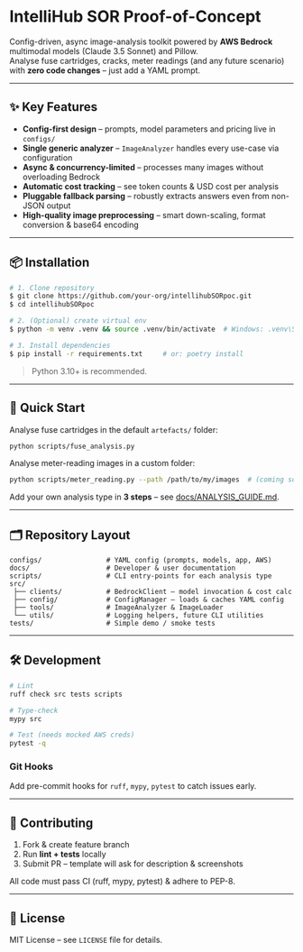 # IntelliHub SOR Proof-of-Concept

Config-driven, async image-analysis toolkit powered by **AWS Bedrock** multimodal models (Claude 3.5 Sonnet) and Pillow.  
Analyse fuse cartridges, cracks, meter readings (and any future scenario) with **zero code changes** – just add a YAML prompt.

---

## ✨ Key Features

* **Config-first design** – prompts, model parameters and pricing live in `configs/`
* **Single generic analyzer** – `ImageAnalyzer` handles every use-case via configuration
* **Async & concurrency-limited** – processes many images without overloading Bedrock
* **Automatic cost tracking** – see token counts & USD cost per analysis
* **Pluggable fallback parsing** – robustly extracts answers even from non-JSON output
* **High-quality image preprocessing** – smart down-scaling, format conversion & base64 encoding

---

## 📦 Installation

```bash
# 1. Clone repository
$ git clone https://github.com/your-org/intellihubSORpoc.git
$ cd intellihubSORpoc

# 2. (Optional) create virtual env
$ python -m venv .venv && source .venv/bin/activate  # Windows: .venv\Scripts\activate

# 3. Install dependencies
$ pip install -r requirements.txt     # or: poetry install
```

> Python 3.10+ is recommended.

---

## 🚀 Quick Start

Analyse fuse cartridges in the default `artefacts/` folder:

```bash
python scripts/fuse_analysis.py
```

Analyse meter-reading images in a custom folder:

```bash
python scripts/meter_reading.py --path /path/to/my/images  # (coming soon via CLI helper)
```

Add your own analysis type in **3 steps** – see [docs/ANALYSIS_GUIDE.md](docs/ANALYSIS_GUIDE.md).

---

## 🗂️ Repository Layout

```
configs/                # YAML config (prompts, models, app, AWS)
docs/                   # Developer & user documentation
scripts/                # CLI entry-points for each analysis type
src/
 ├── clients/           # BedrockClient – model invocation & cost calc
 ├── config/            # ConfigManager – loads & caches YAML config
 ├── tools/             # ImageAnalyzer & ImageLoader
 └── utils/             # Logging helpers, future CLI utilities
tests/                  # Simple demo / smoke tests
```

---

## 🛠️ Development

```bash
# Lint
ruff check src tests scripts

# Type-check
mypy src

# Test (needs mocked AWS creds)
pytest -q
```

### Git Hooks
Add pre-commit hooks for `ruff`, `mypy`, `pytest` to catch issues early.

---

## 🤝 Contributing
1. Fork & create feature branch
2. Run **lint + tests** locally
3. Submit PR – template will ask for description & screenshots

All code must pass CI (ruff, mypy, pytest) & adhere to PEP-8.

---

## 📄 License

MIT License – see `LICENSE` file for details.
